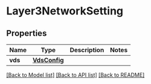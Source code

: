 # Layer3NetworkSetting

## Properties
Name | Type | Description | Notes
------------ | ------------- | ------------- | -------------
**vds** | [**VdsConfig**](VdsConfig.md) |  | 

[[Back to Model list]](../README.md#documentation-for-models) [[Back to API list]](../README.md#documentation-for-api-endpoints) [[Back to README]](../README.md)

